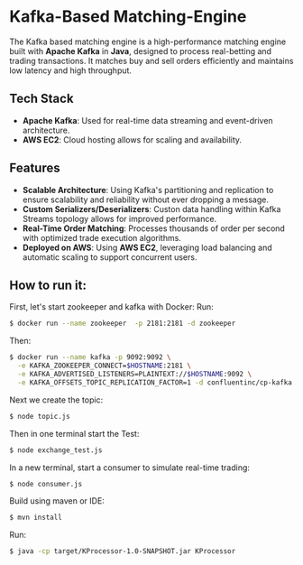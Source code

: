 # Kafka-Based Matching-Engine

The Kafka based matching engine is a high-performance matching engine built with **Apache Kafka** in **Java**, designed to process real-betting and trading transactions. It matches buy and sell orders efficiently and maintains low latency and high throughput.

## Tech Stack

- **Apache Kafka**: Used for real-time data streaming and event-driven architecture.
- **AWS EC2**: Cloud hosting allows for scaling and availability.

## Features

- **Scalable Architecture**: Using Kafka's partitioning and replication to ensure scalability and reliability without ever dropping a message.
- **Custom Serializers/Deserializers**: Custon data handling within Kafka Streams topology allows for improved performance.  
- **Real-Time Order Matching**: Processes thousands of order per second with optimized trade execution algorithms.
- **Deployed on AWS**: Using **AWS EC2**, leveraging load balancing and automatic scaling to support concurrent users.

## How to run it:

First, let's start zookeeper and kafka with Docker:
Run:
```bash
$ docker run --name zookeeper  -p 2181:2181 -d zookeeper
```
Then:
```bash
$ docker run --name kafka -p 9092:9092 \
  -e KAFKA_ZOOKEEPER_CONNECT=$HOSTNAME:2181 \
  -e KAFKA_ADVERTISED_LISTENERS=PLAINTEXT://$HOSTNAME:9092 \
  -e KAFKA_OFFSETS_TOPIC_REPLICATION_FACTOR=1 -d confluentinc/cp-kafka
```    
Next we create the topic:
```bash
$ node topic.js
```  
Then in one terminal start the Test:
```bash
$ node exchange_test.js
```
In a new terminal, start a consumer to simulate real-time trading:
```bash
$ node consumer.js
```
Build using maven or IDE:
```bash
$ mvn install
```
Run:
```bash
$ java -cp target/KProcessor-1.0-SNAPSHOT.jar KProcessor
```
